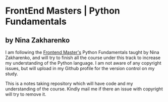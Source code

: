 # FrontEnd Masters | Python Fundamentals #
## by Nina Zakharenko ##

I am following the [Frontend Master's](https://frontendmasters.com/courses/python/) Python Fundamentals taught by Nina Zakharenko, and will try to finish all the course under this track to increase my understanding of the Python language. I am not aware of any copyright issues, but will upload in my Github profile for the version control on my study.

This is a notes taking repository which will have code and my understanding of the course. Kindly mail me if there an issue with copyright will try to remove it.